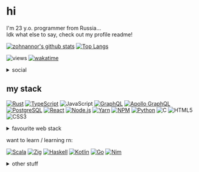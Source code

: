 # hi

I'm 23 y.o. programmer from Russia...  
Idk what else to say, check out my profile readme!

[![zohnannor's github stats](https://readme-stats.clckblog.space/api?username=zohnannor&theme=dark&show_icons=true&hide_border=true&count_private=true)](https://github.com/zohnannor)
[![Top Langs](https://readme-stats.clckblog.space/api/top-langs/?username=zohnannor&layout=compact&hide=css,html&langs_count=10&theme=dark&hide_border=true&count_private=true)](https://github.com/zohnannor)

![views](https://komarev.com/ghpvc/?username=zohnannor&color=blueviolet)
[![wakatime](https://wakatime.com/badge/user/9bc1b5cc-879a-4309-9813-62a18622c2a3.svg)](https://wakatime.com/@zohnannor)

<details>
  <summary>social</summary>

[![VK](https://img.shields.io/badge/-VK-4680C2?style=flat-square&logo=vK&logoColor=white)](https://vk.com/zohnannor)
[![@uncannyinfinity](https://img.shields.io/badge/-Telegram-26A5E4?style=flat-square&logo=telegram&logoColor=white)](https://t.me/uncannyinfinity)
[![Zohnannor#2275](https://img.shields.io/badge/-Discord-7289DA?style=flat-square&logo=discord&logoColor=white)](https://discordapp.com/users/210111827869171712)
[![Reddit](https://img.shields.io/badge/-Reddit-FF4500?style=flat-square&logo=reddit&logoColor=white)](https://www.reddit.com/user/Zohnannor)
[![Steam](https://img.shields.io/badge/-Steam-000000?style=flat-square&logo=steam&logoColor=white)](https://steamcommunity.com/id/zohnannor/)
[![YouTube](https://img.shields.io/badge/-YouTube-FF0000?style=flat-square&logo=youTube&logoColor=white)](https://www.youtube.com/c/Zohnannor)

</details>

## my stack

[![Rust](https://img.shields.io/badge/-Rust-DEA584?style=flat-square&logo=rust&logoColor=white)](https://rust-lang.org/)
[![TypeScript](https://img.shields.io/badge/-TypeScript-3178C6?style=flat-square&logo=typeScript&logoColor=white)](https://www.typescriptlang.org/)
![JavaScript](https://img.shields.io/badge/-JavaScript-F7DF1E?style=flat-square&logo=javaScript&logoColor=black)
[![GraphQL](https://img.shields.io/badge/-GraphQL-E10098?style=flat-square&logo=graphQL&logoColor=white)]()
[![Apollo GraphQL](https://img.shields.io/badge/-Apollo_GraphQL-311C87?style=flat-square&logo=Apollo-GraphQL&logoColor=white)]()
[![PostgreSQL](https://img.shields.io/badge/-PostgreSQL-336791?style=flat-square&logo=postgreSQL&logoColor=white)]()
[![React](https://img.shields.io/badge/-React-282C34?style=flat-square&logo=react&logoColor=61DAFB)](https://reactjs.org/)
[![Node.js](https://img.shields.io/badge/-Node.js-339933?style=flat-square&logo=node.js&logoColor=white)](https://nodejs.org/)
[![Yarn](https://img.shields.io/badge/-Yarn-2C8EBB?style=flat-square&logo=yarn&logoColor=white)](https://yarnpkg.com/)
[![NPM](https://img.shields.io/badge/-NPM-CB3837?style=flat-square&logo=nPM&logoColor=white)](https://www.npmjs.com/)
[![Python](https://img.shields.io/badge/-Python-3776AB?style=flat-square&logo=python&logoColor=white)](http://python.org/)
![C](https://img.shields.io/badge/-C-A8B9CC?style=flat-square&logo=c&logoColor=white)
![HTML5](https://img.shields.io/badge/-HTML5-E34F26?style=flat-square&logo=hTML5&logoColor=white)
![CSS3](https://img.shields.io/badge/-CSS3-1572B6?style=flat-square&logo=cSS3&logoColor=white)

<details>
  <summary>favourite web stack</summary>

[![P](https://img.shields.io/badge/-P-336791?style=flat-square&logo=postgreSQL&logoColor=white)]()
[![R](https://img.shields.io/badge/-R-282C34?style=flat-square&logo=react&logoColor=61DAFB)](https://reactjs.org/)
[![E](https://img.shields.io/badge/-E-000000?style=flat-square&logo=express&logoColor=white)](https://expressjs.com/)
[![G](https://img.shields.io/badge/-G-E10098?style=flat-square&logo=graphQL&logoColor=white)]()
[![N](https://img.shields.io/badge/-N-339933?style=flat-square&logo=node.js&logoColor=white)](https://nodejs.org/)
[![A](https://img.shields.io/badge/-A-311C87?style=flat-square&logo=Apollo-GraphQL&logoColor=white)]()
[![N](https://img.shields.io/badge/-N-000000?style=flat-square&logo=next.js&logoColor=white)](https://nextjs.org/)
[![T](https://img.shields.io/badge/-T-3178C6?style=flat-square&logo=typeScript&logoColor=white)](https://www.typescriptlang.org/)

</details>

want to learn / learning rn:

[![Scala](https://img.shields.io/badge/-Scala-DC322F?style=flat-square&logo=Scala&logoColor=white)](https://www.scala-lang.org/)
[![Zig](https://img.shields.io/badge/-Zig-orange?style=flat-square&logo=Zig&logoColor=white)](https://ziglang.org/)
[![Haskell](https://img.shields.io/badge/-Haskell-ffffff?style=flat-square&logo=Haskell&logoColor=5E5086)](https://www.haskell.org/)
[![Kotlin](https://img.shields.io/badge/-Kotlin-6852DB?style=flat-square&logo=kotlin&logoColor=F6750D)](https://kotlinlang.org/)
[![Go](https://img.shields.io/badge/-Go-fefefe?style=flat-square&logo=go&logoColor=00ACD7)](https://golang.org/)
[![Nim](https://img.shields.io/badge/-Nim-171921?style=flat-square&logo=nim&logoColor=FFE953)](https://nim-lang.org/)

<!-- not really -->
<!-- ![C++](https://img.shields.io/badge/-C++-00599C?style=flat-square&logo=c%2B%2B&logoColor=white)]() -->
<!-- [![V](https://img.shields.io/badge/-V-fefefe?style=flat-square&logo=V&logoColor=blue)](https://vlang.io/) -->
<!-- [![Dart](https://img.shields.io/badge/-Dart-1C2834?style=flat-square&logo=dart&logoColor=2CB7F6)](https://dart.dev/) -->
<!-- [![Flutter](https://img.shields.io/badge/-Flutter-FFFFFF?style=flat-square&logo=flutter&logoColor=5BC8F8)](https://flutter.dev/) -->
<!-- [![D](https://img.shields.io/badge/-D-FFFFFF?style=flat-square&logo=D&logoColor=5BC8F8)](https://dlang.org/) -->

<details>
    <summary>other stuff</summary>

### javascript libraries & tools

[![Babel](https://img.shields.io/badge/-Babel-F9DC3E?style=flat-square&logo=babel&logoColor=white)](https://babeljs.io/)
[![Material-UI](https://img.shields.io/badge/-Material--UI-0081CB?style=flat-square&logo=material-UI&logoColor=white)](https://material-ui.com/)
[![Express](https://img.shields.io/badge/-Express-000000?style=flat-square&logo=express&logoColor=white)](https://expressjs.com/)
[![Nodemon](https://img.shields.io/badge/-Nodemon-76D04B?style=flat-square&logo=nodemon&logoColor=white)](https://www.npmjs.com/package/nodemon)
[![Electron](https://img.shields.io/badge/-Electron-47848F?style=flat-square&logo=electron&logoColor=white)](https://www.electronjs.org/)
[![Socket.io](https://img.shields.io/badge/-Socket.io-010101?style=flat-square&logo=socket.io&logoColor=white)](https://socket.io/)
[![Next.js](https://img.shields.io/badge/-Next.js-000000?style=flat-square&logo=next.js&logoColor=white)](https://nextjs.org/)

### python libraries & tools

[![Flask](https://img.shields.io/badge/-Flask-000000?style=flat-square&logo=flask&logoColor=white)](https://flask.palletsprojects.com/)
[![NumPy](https://img.shields.io/badge/-NumPy-013243?style=flat-square&logo=numPy&logoColor=white)](https://numpy.org/)
[![PyPI](https://img.shields.io/badge/-PyPI-3775A9?style=flat-square&logo=pyPI&logoColor=white)](https://pypi.org/)

### main programs & tools

[![VSCode](https://img.shields.io/badge/-Visual_Studio_Code-007ACC?style=flat-square&logo=visual%2Dstudio%2Dcode&logoColor=white)](https://code.visualstudio.com/)
[![Google Chrome](https://img.shields.io/badge/-Google_Chrome-4285F4?style=flat-square&logo=google%2Dchrome&logoColor=white)](https://www.google.com/intl/en/chrome/)
[![Firefox Browser](https://img.shields.io/badge/-Firefox_Browser-FF7139?style=flat-square&logo=firefox%2Dbrowser&logoColor=white)](https://www.mozilla.org/en/firefox/new/)
[![Git](https://img.shields.io/badge/-Git-F05032?style=flat-square&logo=git&logoColor=white)](https://git-scm.com/)
[![Prettier](https://img.shields.io/badge/-Prettier-F7B93E?style=flat-square&logo=prettier&logoColor=white)](https://prettier.io/)
[![Windows](https://img.shields.io/badge/-Windows-0078D6?style=flat-square&logo=windows&logoColor=white)](https://www.microsoft.com/en-us/windows/)
[![Arch Linux](https://img.shields.io/badge/-Arch_Linux-1793D1?style=flat-square&logo=archlinux&logoColor=white)](https://archlinux.org/)
[![KDE](https://img.shields.io/badge/-KDE-1D99F3?style=flat-square&logo=KDE&logoColor=white)](https://kde.org/plasma-desktop/)
![PowerShell](https://img.shields.io/badge/-PowerShell-5391FE?style=flat-square&logo=powerShell&logoColor=white)
![alacritty](https://img.shields.io/badge/-alacritty-F46D01?style=flat-square&logo=alacritty&logoColor=white)
[![Neovim](https://img.shields.io/badge/-Neovim-116EAD?style=flat-square&logo=neovim&logoColor=5B973B)](https://neovim.io/)
[![Vim](https://img.shields.io/badge/-Vim-007F00?style=flat-square&logo=vim&logoColor=white)](https://www.vim.org/)

<!-- not anymore -->
<!-- [![dwm](https://img.shields.io/badge/-dwm-1177AA?style=flat-square&logo=dwm&logoColor=white)](https://dwm.suckless.org/) -->
<!-- [![Sublime Text](https://img.shields.io/badge/-Sublime_Text-FF9800?style=flat-square&logo=sublime%2Dtext&logoColor=white)](https://www.sublimetext.com/) -->

<!-- not yet lol -->
<!-- [![Deno](https://img.shields.io/badge/-Deno-000000?style=flat-square&logo=deno&logoColor=white)]() -->
<!-- [![Expo](https://img.shields.io/badge/-Expo-000020?style=flat-square&logo=expo&logoColor=white)]() -->

<!-- not quite -->
<!-- [![Android](https://img.shields.io/badge/-Android-3DDC84?style=flat-square&logo=python&logoColor=white)]() -->
<!-- [![Android Studio](https://img.shields.io/badge/-Android_Studio-3DDC84?style=flat-square&logo=python&logoColor=white)]() -->
<!-- [![Material Design](https://img.shields.io/badge/-Material_Design-757575?style=flat-square&logo=material%2Ddesign&logoColor=white)]() -->

### cool websites & companies

[![GitHub](https://img.shields.io/badge/-GitHub-181717?style=flat-square&logo=gitHub&logoColor=white)](https://github.com/Zohnannor)
[![Stack Overflow](https://img.shields.io/badge/-Stack_Overflow-FE7A16?style=flat-square&logo=stack%2Doverflow&logoColor=white)](https://stackoverflow.com/)
[![CodeSandbox](https://img.shields.io/badge/-CodeSandbox-000000?style=flat-square&logo=codeSandbox&logoColor=white)](https://codesandbox.io/)
[![Codewars](https://img.shields.io/badge/-Codewars-B1361E?style=flat-square&logo=codewars&logoColor=white)](https://www.codewars.com/)
[![freeCodeCamp](https://img.shields.io/badge/-freeCodeCamp-0A0A23?style=flat-square&logo=freeCodeCamp&logoColor=white)](https://www.freecodecamp.org/)
[![GeekforGeeks](https://img.shields.io/badge/-GeekforGeeks-0F9D58?style=flat-square&logo=geekforGeeks&logoColor=white)](https://www.geeksforgeeks.org/)
[![Google](https://img.shields.io/badge/-Google-4285F4?style=flat-square&logo=google&logoColor=white)](https://www.google.com/)
[![Habr](https://img.shields.io/badge/-Habr-77A2B6?style=flat-square&logo=habr&logoColor=white)](https://habr.com/)
[![Heroku](https://img.shields.io/badge/-Heroku-430098?style=flat-square&logo=heroku&logoColor=white)](https://www.heroku.com/)
[![Netlify](https://img.shields.io/badge/-Netlify-00C7B7?style=flat-square&logo=netlify&logoColor=white)](https://www.netlify.com/)
[![Medium](https://img.shields.io/badge/-Medium-12100E?style=flat-square&logo=medium&logoColor=white)](https://medium.com/)
[![Minecraft](https://img.shields.io/badge/-Minecraft-62B47A?style=flat-square&logo=minecraft&logoColor=white)](https://www.minecraft.net/en-us/)
[![Mozilla](https://img.shields.io/badge/-Mozilla-000000?style=flat-square&logo=mozilla&logoColor=white)](https://www.mozilla.org/)
[![Pastebin](https://img.shields.io/badge/-Pastebin-02456C?style=flat-square&logo=pastebin&logoColor=white)](https://pastebin.com/)
[![repl.it](https://img.shields.io/badge/-repl.it-667881?style=flat-square&logo=repl.it&logoColor=white)](https://repl.it/)
[![SoloLearn](https://img.shields.io/badge/-SoloLearn-1ABC9C?style=flat-square&logo=soloLearn&logoColor=white)](https://www.sololearn.com/)
[![Trello](https://img.shields.io/badge/-Trello-0079BF?style=flat-square&logo=trello&logoColor=white)](https://trello.com/ru)
[![Wikipedia](https://img.shields.io/badge/-Wikipedia-00000?style=flat-square&logo=wikipedia&logoColor=white)](https://ru.wikipedia.org/wiki/)
[![Wolfram](https://img.shields.io/badge/-Wolfram-DD1100?style=flat-square&logo=wolfram&logoColor=white)](https://www.wolframalpha.com/)

### hardware

[![Logitech](https://img.shields.io/badge/-Logitech-00B8FC?style=flat-square&logo=logitech&logoColor=white)](https://www.logitech.com/en-us/)
[![NVIDIA](https://img.shields.io/badge/-NVIDIA-76B900?style=flat-square&logo=nVIDIA&logoColor=white)](https://www.nvidia.com/en-us/)
[![PlayStation](https://img.shields.io/badge/-PlayStation-003791?style=flat-square&logo=playStation&logoColor=white)](https://www.playstation.com/en-us/)
![PlayStation 4](https://img.shields.io/badge/-PlayStation_4-003791?style=flat-square&logo=playStation%2D4&logoColor=white)
[![Qualcomm](https://img.shields.io/badge/-Qualcomm-3253DC?style=flat-square&logo=qualcomm&logoColor=white)](https://www.qualcomm.com/)

<!-- [![Intel](https://img.shields.io/badge/-Intel-0071C5?style=flat-square&logo=intel&logoColor=white)](https://www.intel.com/) -->

#### smartphone

<!-- ![Xiaomi Redmi 4X](https://img.shields.io/badge/-Xiaomi-FA6709?style=flat-square&logo=xiaomi&logoColor=white)](https://www.mi.com/) -->
<!-- [![OnePlus 6](https://img.shields.io/badge/-OnePlus-F5010C?style=flat-square&logo=onePlus&logoColor=white)](https://www.oneplus.com/) -->
<!-- finally -->

[![Samsung Galaxy S23 Ultra](https://img.shields.io/badge/-samsung-1428A0?style=flat-square&logo=samsung&logoColor=white)](https://www.oneplus.com/)

#### PC specs :zany_face:

|        Part | Product                                                                                                                                                                                                                                   |
| ----------: | :---------------------------------------------------------------------------------------------------------------------------------------------------------------------------------------------------------------------------------------- |
|         CPU | AMD Ryzen 9 7950X [![AMD](https://img.shields.io/badge/-AMD-ED1C24?style=flat-square&logo=amd&logoColor=white)](https://www.amd.com/en/products/cpu/amd-ryzen-9-7950x)                                                                    |
|         GPU | MSI Nvidia GeForce RTX 4090 GAMING X TRIO 24G [![NVIDIA](https://img.shields.io/badge/-nvidia-76B900?style=flat-square&logo=nvidia&logoColor=white)](https://www.msi.com/Graphics-Card/GeForce-RTX-4090-GAMING-X-TRIO-24G/Overview)       |
|         MBD | Asus ROG Strix X670E-E Gaming WiFi [![Asus](https://img.shields.io/badge/-Asus_ROG-FF0029?style=flat-square&logo=republicofgamers&logoColor=white)](https://rog.asus.com/motherboards/rog-strix/rog-strix-x670e-e-gaming-wifi-model)      |
|         RAM | Kingston FURY Beast DDR5 RGB (32x2) [![Kingston](https://img.shields.io/badge/-Kingston-000000?style=flat-square&logo=kingstontechnology&logoColor=white)](https://www.kingston.com/en/memory/gaming/kingston-fury-beast-ddr5-rgb-memory) |
|        NVMe | 2000GB SSD M.2 Samsung 980 Pro [![Samsung](https://img.shields.io/badge/-Samsung-1428A0?style=flat-square&logo=Samsung&logoColor=white)](#)                                                                                               |
|        Case | Corsair 5000D Airflow Black [![Corsair](https://img.shields.io/badge/-Corsair-000000?style=flat-square&logo=corsair&logoColor=white)](#)                                                                                                  |
|         PSU | be quiet! DARK POWER 13 1000W [![be quiet!](https://img.shields.io/badge/-be_quiet!-FFA500?style=flat-square&logo=bequiet&logoColor=white)](https://www.bequiet.com/en/powersupply/4046)                                                  |
|        Fans | NZXT F120 RGB DUO Triple Pack [![NZXT](https://img.shields.io/badge/-NZXT-000000?style=flat-square&logo=nzxt&logoColor=white)](https://nzxt.com/product/f120-rgb-duo-triple-pack)                                                         |
| CPU cooling | NZXT Kraken Elite 360 RGB [![NZXT](https://img.shields.io/badge/-NZXT-000000?style=flat-square&logo=nzxt&logoColor=white)](https://nzxt.com/product/kraken-360-elite-rgb)                                                                 |
|     Monitor | 27" ASUS ROG SWIFT PG279QM 240Hz [![ASUS](https://img.shields.io/badge/-Asus_ROG-FF0029?style=flat-square&logo=republicofgamers&logoColor=white)](#)                                                                                      |
|    Keyboard | Ducky One 2 Mini RGB [![Ducky](https://img.shields.io/badge/-Ducky-000000?style=flat-square&logo=ducky&logoColor=white)](#)                                                                                                               |
|       Mouse | Logitech G502 Hero [![Logitech](https://img.shields.io/badge/-Logitech-00B8FC?style=flat-square&logo=logitech&logoColor=white)](#)                                                                                                        |

[![GitHub Streak](https://github-readme-streak-stats.herokuapp.com?user=zohnannor&theme=dark&hide_border=true&date_format=M%20j%5B%2C%20Y%5D)](https://git.io/streak-stats)  
[![wakatime](https://github-readme-stats.vercel.app/api/wakatime?username=zohnannor&theme=dark)](https://wakatime.com/@zohnannor)  
[![zohnannor's github activity graph](https://activity-graph.herokuapp.com/graph?username=zohnannor&theme=xcode)](https://github.com/ashutosh00710/github-readme-activity-graph)

![](./profile-3d-contrib/profile-night-rainbow.svg)

<p align="center">
 <a href="https://profile.codersrank.io/user/zohnannor#Tech%20Skills">
  <img src="https://cr-skills-chart-widget.azurewebsites.net/api/api?username=zohnannor&labels=true&legend=true&tooltip=true&branding=false&show-other-skills=true&bg=0D1117">
 </a>
</p>

![](./github-metrics.svg)

</details>
